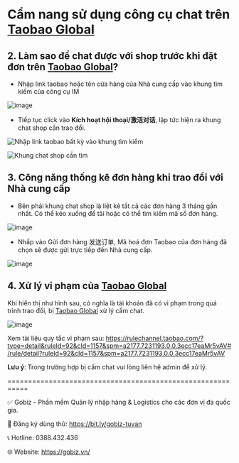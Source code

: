 # Cẩm nang sử dụng công cụ chat trên [Taobao Global](https://distributor.taobao.global/)

## 2. Làm sao để chat được với shop trước khi đặt đơn trên  [Taobao Global](https://distributor.taobao.global/)?
- Nhập link taobao hoặc tên cửa hàng của Nhà cung cấp vào khung tìm kiếm của công cụ IM

![image](https://github.com/gobizvn/gobiz-docs/assets/137056249/cc32b81f-69de-4ae9-b7e0-09b078013fde)

- Tiếp tục click vào **Kích hoạt hội thoại/激活对话**, lập tức hiện ra khung chat shop cần trao đổi.

![Nhập link taobao bất kỳ vào khung tìm kiếm](https://github.com/gobizvn/gobiz-docs/assets/137056249/be28471a-56d1-4726-a784-4f28975b481c)

![Khung chat shop cần tìm](https://github.com/gobizvn/gobiz-docs/assets/137056249/d93820c6-2808-4d24-bee1-856be07f35b3)

## 3. Công năng thống kê đơn hàng khi trao đổi với Nhà cung cấp
- Bên phải khung chat shop là liệt kê tất cả các đơn hàng 3 tháng gần nhất. Có thể kéo xuống để tải hoặc có thể tìm kiếm mã số đơn hàng.

![image](https://github.com/gobizvn/gobiz-docs/assets/137056249/87b295c4-9ce5-49ed-b6e0-ea63ae3bb422)

- Nhấp vào Gửi đơn hàng 发送订单, Mã hoá đơn Taobao của đơn hàng đã chọn sẽ được gửi trực tiếp đến Nhà cung cấp.

![image](https://github.com/gobizvn/gobiz-docs/assets/137056249/dfe938d9-7458-42a8-8090-6f8e31c473bc)

## 4. Xử lý vi phạm của  [Taobao Global](https://distributor.taobao.global/)

Khi hiển thị như hình sau, có nghĩa là tài khoản đã có vi phạm trong quá trình trao đổi, bị [Taobao Global](https://distributor.taobao.global/) xử lý cấm chat.

![image](https://github.com/gobizvn/gobiz-docs/assets/137056249/71d1c703-0085-4995-ad89-217e6fe280f7)

Xem tài liệu quy tắc vi phạm sau: 
https://rulechannel.taobao.com/?type=detail&ruleId=92&cId=1157&spm=a2177.7231193.0.0.3ecc17eaMr5vAV#/rule/detail?ruleId=92&cId=1157&spm=a2177.7231193.0.0.3ecc17eaMr5vAV

**Lưu ý**: Trong trường hợp bị cấm chat vui lòng liên hệ admin để xử lý.

===========================================================

✅ Gobiz - Phần mềm Quản lý nhập hàng & Logistics cho các đơn vị đa quốc gia.

📌 Đăng ký dùng thử: https://bit.ly/gobiz-tuvan

📞 Hotline: 0388.432.436

🌐 Website: https://gobiz.vn/
